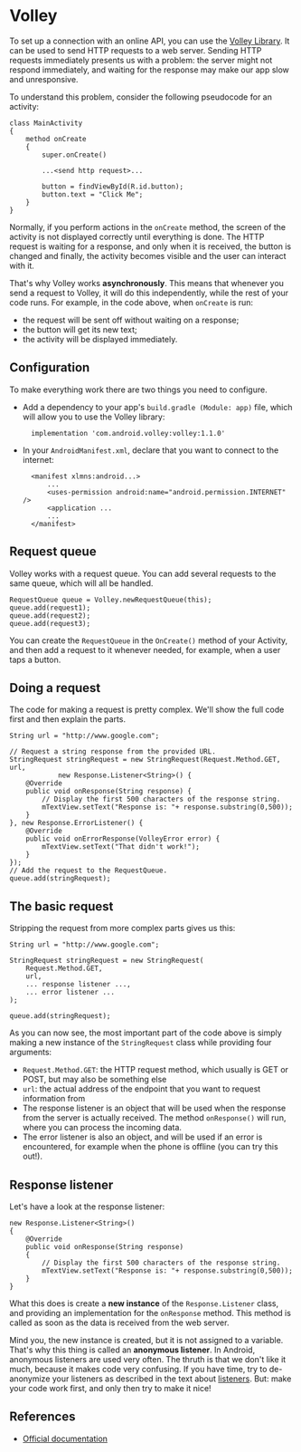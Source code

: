 # Volley

To set up a connection with an online API, you can use the [Volley Library](https://developer.android.com/training/volley/index.html). It can be used to send HTTP requests to a web server. Sending HTTP requests immediately presents us with a problem: the server might not respond immediately, and waiting for the response may make our app slow and unresponsive.

To understand this problem, consider the following pseudocode for an activity:

    class MainActivity
    {
        method onCreate
        {
            super.onCreate()
            
            ...<send http request>...
            
            button = findViewById(R.id.button);
            button.text = "Click Me";
        }
    }

Normally, if you perform actions in the `onCreate` method, the screen of the activity is not displayed correctly until everything is done. The HTTP request is waiting for a response, and only when it is received, the button is changed and finally, the activity becomes visible and the user can interact with it.

That's why Volley works **asynchronously**. This means that whenever you send a request to Volley, it will do this independently, while the rest of your code runs. For example, in the code above, when `onCreate` is run:

- the request will be sent off without waiting on a response;
- the button will get its new text;
- the activity will be displayed immediately.

## Configuration

To make everything work there are two things you need to configure.

- Add a dependency to your app's `build.gradle (Module: app)` file, which will allow you to use the Volley library:

        implementation 'com.android.volley:volley:1.1.0'

- In your `AndroidManifest.xml`, declare that you want to connect to the internet:

        <manifest xlmns:android...>
            ...
            <uses-permission android:name="android.permission.INTERNET" />
            <application ...
            ...
        </manifest>

## Request queue

Volley works with a request queue. You can add several requests to the same queue, which will all be handled.

    RequestQueue queue = Volley.newRequestQueue(this);
    queue.add(request1);
    queue.add(request2);
    queue.add(request3);

You can create the `RequestQueue` in the `OnCreate()` method of your Activity, and then add a request to it whenever needed, for example, when a user taps a button.

## Doing a request

The code for making a request is pretty complex. We'll show the full code first and then explain the parts.

    String url = "http://www.google.com";

    // Request a string response from the provided URL.
    StringRequest stringRequest = new StringRequest(Request.Method.GET, url,
                new Response.Listener<String>() {
        @Override
        public void onResponse(String response) {
            // Display the first 500 characters of the response string.
            mTextView.setText("Response is: "+ response.substring(0,500));
        }
    }, new Response.ErrorListener() {
        @Override
        public void onErrorResponse(VolleyError error) {
            mTextView.setText("That didn't work!");
        }
    });
    // Add the request to the RequestQueue.
    queue.add(stringRequest);

## The basic request

Stripping the request from more complex parts gives us this:

    String url = "http://www.google.com";

    StringRequest stringRequest = new StringRequest(
        Request.Method.GET,
        url,
        ... response listener ...,
        ... error listener ...
    );

    queue.add(stringRequest);

As you can now see, the most important part of the code above is simply making a new instance of the `StringRequest` class while providing four arguments:

- `Request.Method.GET`: the HTTP request method, which usually is GET or POST, but may also be something else
- `url`: the actual address of the endpoint that you want to request information from
- The response listener is an object that will be used when the response from the server is actually received. The method `onResponse()` will run, where you can process the incoming data.
- The error listener is also an object, and will be used if an error is encountered, for example when the phone is offline (you can try this out!).

## Response listener

Let's have a look at the response listener:

    new Response.Listener<String>()
    {
        @Override
        public void onResponse(String response)
        {
            // Display the first 500 characters of the response string.
            mTextView.setText("Response is: "+ response.substring(0,500));
        }
    }

What this does is create a **new instance** of the `Response.Listener` class, and providing an implementation for the `onResponse` method. This method is called as soon as the data is received from the web server.

Mind you, the new instance is created, but it is not assigned to a variable. That's why this thing is called an **anonymous listener**. In Android, anonymous listeners are used very often. The thruth is that we don't like it much, because it makes code very confusing. If you have time, try to de-anonymize your listeners as described in the text about [listeners](/android/listeners). But: make your code work first, and only then try to make it nice!

## References

- [Official documentation](https://developer.android.com/training/volley/simple.html)
